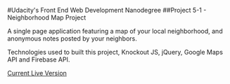 #Udacity's Front End Web Development Nanodegree
##Project 5-1 - Neighborhood Map Project

A single page application featuring a map of your local neighborhood, and anonymous notes posted by your neighbors.

Technologies used to built this project, Knockout JS, jQuery, Google Maps API and Firebase API.

[Current Live Version](http://reye.sh/frontend-nanodegree-map-project/)
